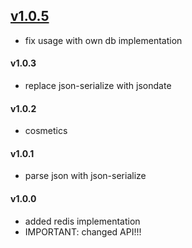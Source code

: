 ## [v1.0.5](https://github.com/adrai/node-queue/compare/v1.0.3...v1.0.5)
- fix usage with own db implementation

#### v1.0.3
- replace json-serialize with jsondate

#### v1.0.2
- cosmetics

#### v1.0.1
- parse json with json-serialize

#### v1.0.0
- added redis implementation
- IMPORTANT: changed API!!!
